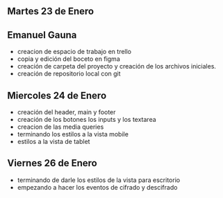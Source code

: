 
## Martes 23 de Enero 

## Emanuel Gauna 

- creacion de espacio de trabajo en trello
- copia y edición del boceto en figma
- creación de carpeta del proyecto y creación de los archivos iniciales.
- creación de repositorio local con git

## Miercoles 24 de Enero 

- creación del header, main y footer
- creación de los botones los inputs y los textarea
- creacion de las media queries
- terminando los estilos a la vista mobile
- estilos a la vista de tablet

## Viernes 26 de Enero

- terminando de darle los estilos de la vista para escritorio
- empezando a hacer los eventos de cifrado y descifrado
